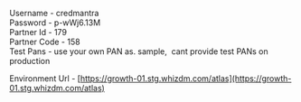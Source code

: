 
Username - credmantra  
Password - p-wWj6.13M  
Partner Id - 179  
Partner Code - 158  
Test Pans - use your own PAN as. sample,  cant provide test PANs on production  
  
Environment Url - [https://growth-01.stg.whizdm.com/atlas](https://growth-01.stg.whizdm.com/atlas)
